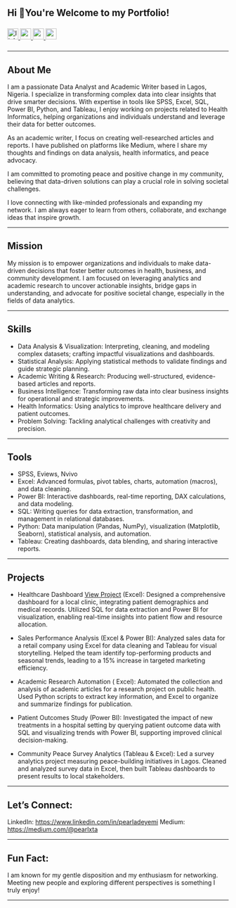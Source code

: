<h2 align="left">Hi 👋You're Welcome to my Portfolio!</h2>

###

<div align="left">
</div>

###

<div align="left">
  <a href="https://www.linkedin.com/in/pearladeyemi" target="_blank">
    <img src="https://img.shields.io/static/v1?message=LinkedIn&logo=linkedin&label=Connect&color=0077B5&logoColor=white&labelColor=&style=for-the-badge" height="25" alt="linkedin logo"  />
  </a>
  <a href="http://mail.google.com/pearlxta@gmail.com" target="_blank">
    <img src="https://img.shields.io/static/v1?message=Gmail&logo=gmail&label=Mail&color=D14836&logoColor=white&labelColor=&style=for-the-badge" height="25" alt="gmail logo"  />
  </a>
  <a href="https://medium.com/@pearlxta" target="_blank">
    <img src="https://img.shields.io/static/v1?message=Medium&logo=medium&label=Follow&color=12100E&logoColor=white&labelColor=&style=for-the-badge" height="25" alt="medium logo"  />
  </a>
  <a href="https://www.youtube.com/@bytediarieswitha" target="_blank">
    <img src="https://img.shields.io/static/v1?message=Youtube&logo=youtube&label=Subscribe&color=FF0000&logoColor=white&labelColor=&style=for-the-badge" height="25" alt="youtube logo"  />
  </a>
</div>

###
---
## About Me

I am a passionate Data Analyst and Academic Writer based in Lagos, Nigeria. I specialize in transforming complex data into clear insights that drive smarter decisions. With expertise in tools like SPSS, Excel, SQL, Power BI, Python, and Tableau, I enjoy working on projects related to Health Informatics, helping organizations and individuals understand and leverage their data for better outcomes.

As an academic writer, I focus on creating well-researched articles and reports. I have published on platforms like Medium, where I share my thoughts and findings on data analysis, health informatics, and peace advocacy.

I am committed to promoting peace and positive change in my community, believing that data-driven solutions can play a crucial role in solving societal challenges.

I love connecting with like-minded professionals and expanding my network. I am always eager to learn from others, collaborate, and exchange ideas that inspire growth.

---

## Mission
My mission is to empower organizations and individuals to make data-driven decisions that foster better outcomes in health, business, and community development. I am focused on leveraging analytics and academic research to uncover actionable insights, bridge gaps in understanding, and advocate for positive societal change, especially in the fields of data analytics.

---

## Skills

- Data Analysis & Visualization: Interpreting, cleaning, and modeling complex datasets; crafting impactful visualizations and dashboards.
- Statistical Analysis: Applying statistical methods to validate findings and guide strategic planning.
- Academic Writing & Research: Producing well-structured, evidence-based articles and reports.
- Business Intelligence: Transforming raw data into clear business insights for operational and strategic improvements.
- Health Informatics: Using analytics to improve healthcare delivery and patient outcomes.
- Problem Solving: Tackling analytical challenges with creativity and precision.

---

## Tools

- SPSS, Eviews, Nvivo
- Excel: Advanced formulas, pivot tables, charts, automation (macros), and data cleaning.
- Power BI: Interactive dashboards, real-time reporting, DAX calculations, and data modeling.
- SQL: Writing queries for data extraction, transformation, and management in relational databases.
- Python: Data manipulation (Pandas, NumPy), visualization (Matplotlib, Seaborn), statistical analysis, and automation.
- Tableau: Creating dashboards, data blending, and sharing interactive reports.

---

## Projects

- Healthcare Dashboard [View Project](https://github.com/Adenuga-Adeyemi/Healthy-Life-Diagnostics-Healthcare-Analysis/blob/main/README.md) (Excel):
Designed a comprehensive dashboard for a local clinic, integrating patient demographics and medical records. Utilized SQL for data extraction and Power BI for visualization, enabling real-time insights into patient flow and resource allocation.

- Sales Performance Analysis (Excel & Power BI):
Analyzed sales data for a retail company using Excel for data cleaning and Tableau for visual storytelling. Helped the team identify top-performing products and seasonal trends, leading to a 15% increase in targeted marketing efficiency.

- Academic Research Automation ( Excel):
Automated the collection and analysis of academic articles for a research project on public health. Used Python scripts to extract key information, and Excel to organize and summarize findings for publication.

- Patient Outcomes Study (Power BI):
Investigated the impact of new treatments in a hospital setting by querying patient outcome data with SQL and visualizing trends with Power BI, supporting improved clinical decision-making.

- Community Peace Survey Analytics (Tableau & Excel):
Led a survey analytics project measuring peace-building initiatives in Lagos. Cleaned and analyzed survey data in Excel, then built Tableau dashboards to present results to local stakeholders.

---

## Let’s Connect:

LinkedIn: https://www.linkedin.com/in/pearladeyemi
Medium: https://medium.com/@pearlxta

---

## Fun Fact:
I am known for my gentle disposition and my enthusiasm for networking. Meeting new people and exploring different perspectives is something I truly enjoy!

---

<!--
**Adenuga-Adeyemi/Adenuga-Adeyemi** is a ✨ _special_ ✨ repository because its `README.md` (this file) appears on your GitHub profile.

Here are some ideas to get you started:

- 🔭 I’m currently working on ...
- 🌱 I’m currently learning ...
- 👯 I’m looking to collaborate on ...
- 🤔 I’m looking for help with ...
- 💬 Ask me about ...
- 📫 How to reach me: ...
- 😄 Pronouns: ...
- ⚡ Fun fact: ...
-->

